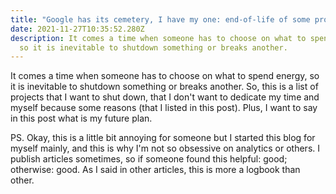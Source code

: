 ```yaml
---
title: "Google has its cemetery, I have my one: end-of-life of some projects..."
date: 2021-11-27T10:35:52.280Z
description: It comes a time when someone has to choose on what to spend energy,
  so it is inevitable to shutdown something or breaks another.
---
```

It comes a time when someone has to choose on what to spend energy, so it is inevitable to shutdown something or breaks another. So, this is a list of projects that I want to shut down, that I don't want to dedicate my time and myself because some reasons (that I listed in this post). Plus, I want to say in this post what is my future plan. 

PS. Okay, this is a little bit annoying for someone but I started this blog for myself mainly, and this is why I'm not so obsessive on analytics or others. I publish articles sometimes, so if someone found this helpful: good; otherwise: good. As I said in other articles, this is more a logbook than other.